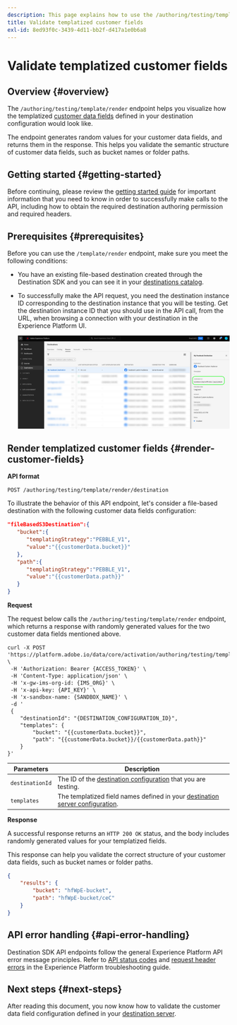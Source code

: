 ```yaml
---
description: This page explains how to use the /authoring/testing/template/render endpoint to visualize how the templatized customer data fields defined in your destination configuration would look like.
title: Validate templatized customer fields
exl-id: 8ed93f0c-3439-4d11-bb2f-d417a1e0b6a8
---
```


# Validate templatized customer fields

## Overview {#overview}

The `/authoring/testing/template/render` endpoint helps you visualize how the templatized [customer data fields](../../functionality/destination-configuration/customer-data-fields.md) defined in your destination configuration would look like.

The endpoint generates random values for your customer data fields, and returns them in the response. This helps you validate the semantic structure of customer data fields, such as bucket names or folder paths.

## Getting started {#getting-started}

Before continuing, please review the [getting started guide](../../getting-started.md) for important information that you need to know in order to successfully make calls to the API, including how to obtain the required destination authoring permission and required headers.

## Prerequisites {#prerequisites}

Before you can use the `/template/render` endpoint, make sure you meet the following conditions:

* You have an existing file-based destination created through the Destination SDK and you can see it in your [destinations catalog](../../../ui/destinations-workspace.md).
* To successfully make the API request, you need the destination instance ID corresponding to the destination instance that you will be testing. Get the destination instance ID that you should use in the API call, from the URL, when browsing a connection with your destination in the Experience Platform UI.

   ![UI image showing how to get destination instance ID from the URL.](../../assets/testing-api/get-destination-instance-id.png)

## Render templatized customer fields {#render-customer-fields}

**API format**

```http
POST /authoring/testing/template/render/destination
```

To illustrate the behavior of this API endpoint, let's consider a file-based destination with the following customer data fields configuration:

```json
"fileBasedS3Destination":{
   "bucket":{
      "templatingStrategy":"PEBBLE_V1",
      "value":"{{customerData.bucket}}"
   },
   "path":{
      "templatingStrategy":"PEBBLE_V1",
      "value":"{{customerData.path}}"
   }
}
```

**Request**

The request below calls the `/authoring/testing/template/render` endpoint, which returns a response with randomly generated values for the two customer data fields mentioned above.

```shell
curl -X POST 'https://platform.adobe.io/data/core/activation/authoring/testing/template/render/destination' \
 -H 'Authorization: Bearer {ACCESS_TOKEN}' \
 -H 'Content-Type: application/json' \
 -H 'x-gw-ims-org-id: {IMS_ORG}' \
 -H 'x-api-key: {API_KEY}' \
 -H 'x-sandbox-name: {SANDBOX_NAME}' \
 -d '
 {
    "destinationId": "{DESTINATION_CONFIGURATION_ID}",
    "templates": {
        "bucket": "{{customerData.bucket}}",
        "path": "{{customerData.bucket}}/{{customerData.path}}"
    }
}'
```

| Parameters | Description |
| -------- | ----------- |
| `destinationId` | The ID of the [destination configuration](../../authoring-api/destination-configuration/retrieve-destination-configuration.md) that you are testing.| 
| `templates`| The templatized field names defined in your [destination server configuration](../../authoring-api/destination-server/create-destination-server.md).|

**Response**

A successful response returns an `HTTP 200 OK` status, and the body includes randomly generated values for your templatized fields.

This response can help you validate the correct structure of your customer data fields, such as bucket names or folder paths.


```json
{
    "results": {
        "bucket": "hfWpE-bucket",
        "path": "hfWpE-bucket/ceC"
    }
}
```

## API error handling {#api-error-handling}

Destination SDK API endpoints follow the general Experience Platform API error message principles. Refer to [API status codes](../../../../landing/troubleshooting.md#api-status-codes) and [request header errors](../../../../landing/troubleshooting.md#request-header-errors) in the Experience Platform troubleshooting guide.

## Next steps {#next-steps}

After reading this document, you now know how to validate the customer data field configuration defined in your [destination server](../../authoring-api/destination-server/create-destination-server.md).
